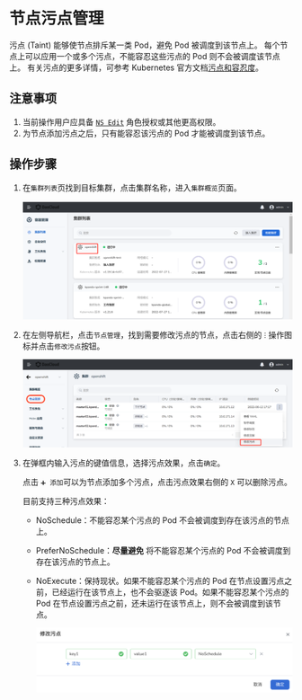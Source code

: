 # 节点污点管理

污点 (Taint) 能够使节点排斥某一类 Pod，避免 Pod 被调度到该节点上。
每个节点上可以应用一个或多个污点，不能容忍这些污点的 Pod 则不会被调度该节点上。
有关污点的更多详情，可参考 Kubernetes 官方文档[污点和容忍度](https://kubernetes.io/zh-cn/docs/concepts/scheduling-eviction/taint-and-toleration/)。

## 注意事项

1. 当前操作用户应具备 [`NS Edit`](../permissions/permission-brief.md) 角色授权或其他更高权限。
2. 为节点添加污点之后，只有能容忍该污点的 Pod 才能被调度到该节点。<!--有关如何为 Pod 设置容忍度，可参考-->

## 操作步骤

1. 在`集群列表`页找到目标集群，点击集群名称，进入`集群概览`页面。

    ![点击集群名称](../../images/taint-click--cluster-name.png)

2. 在左侧导航栏，点击`节点管理`，找到需要修改污点的节点，点击右侧的 `ⵗ` 操作图标并点击`修改污点`按钮。

    ![修改污点](../../images/taint-change.png)

3. 在弹框内输入污点的键值信息，选择污点效果，点击`确定`。

    点击 `➕ 添加`可以为节点添加多个污点，点击污点效果右侧的 `X` 可以删除污点。

    目前支持三种污点效果：

    - NoSchedule：不能容忍某个污点的 Pod 不会被调度到存在该污点的节点上。
    - PreferNoSchedule：**尽量避免** 将不能容忍某个污点的 Pod 不会被调度到存在该污点的节点上。
    - NoExecute：保持现状。如果不能容忍某个污点的 Pod 在节点设置污点之前，已经运行在该节点上，也不会驱逐该 Pod。如果不能容忍某个污点的 Pod 在节点设置污点之前，还未运行在该节点上，则不会被调度到该节点。

        ![修改污点](../../images/taint-add-remove.png)

